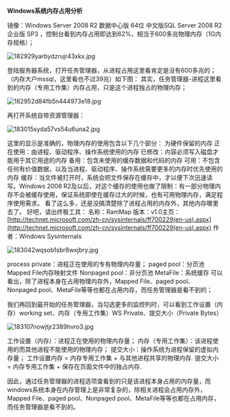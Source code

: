 **Windows系统内存占用分析**

镜像：Windows Server 2008 R2 数据中心版 64位 中文版SQL Server 2008 R2 企业版 SP3 ，控制台看到内存占用即达到62%，相当于600多兆物理内存（1G内存规格）；

![182929yarbydzrujr43xkx.jpg](https://img1.jcloudcs.com/cms/0d6f8627-3670-4aa1-a0d3-f40b0eff301620171201143514.jpg)

登陆服务器系统，打开任务管理器，从进程占用这里看肯定是没有600多兆的；（内存大户mssql，这里看也不过39兆）如下图：
其实，任务管理器-进程这里看到的内存（专用工作集）内存占用，只是这个进程独占的物理内存；

![182952d84fb5n444973e18.jpg](https://img1.jcloudcs.com/cms/1d892e0d-f119-4f09-b8b9-9a41b401b7aa20171201143550.jpg)

再打开系统自带资源管理器：

![183015syda57vs54u6una2.jpg](https://img1.jcloudcs.com/cms/2076e56e-5cf7-4d4a-97f4-5b36959fdb1b20171201143618.jpg)

这里的显示是准确的，物理内存的使用包含以下几个部分：
为硬件保留的内存
正在使用：由进程、驱动程序、操作系统使用的内存
已修改：内容必须写入磁盘才能用于其它用途的内存
备用：包含未使用的缓存数据和代码的内存
可用：不包含任何有价值数据，以及当进程、驱动程序、操作系统需要更多的内存时优先使用的内存
缓存：当文件被打开时，系统会把文件保存在缓存中，才以便下次迅速读写。Windows 2008 R2及以后，对这个缓存的使用也做了限制：有一部分物理内存不会被缓存使用，保证系统即使在缓存过大的时候，也有可用物理内存，满足程序使用需求。
看了这么多，还是没搞清楚除了进程占用的内存外，其他内存哪里去了。
好吧，请出终极工具：
名称：RamMap
版本：v1.0主页：[http://technet.microsoft.com/zh-cn/sysinternals/ff700229(en-us).aspx](http://technet.microsoft.com/zh-cn/sysinternals/ff700229(en-us).aspx)
作者：Windows Sysinternals

![183042wqsob1sbr8wxjbry.jpg](https://img1.jcloudcs.com/cms/9d3169b7-cd3d-452b-b403-c9942ae7382d20171201143642.jpg)

process private：进程正在使用的专有物理内存量；
paged pool：分页池
Mapped File内存映射文件
Nonpaged pool：非分页池
MetaFile：系统缓存
可以看出，除了进程本身在占用物理内存外，Mapped File、paged pool、Nonpaged pool、MetaFile等等也都在占用内存，而任务管理器是看不到的；

我们再回到最开始的任务管理器，当勾选更多的监控列时，可以看到工作设置（内存）working set、内存（专用工作集）WS Private、提交大小（Private Bytes）

![183107nowjtjr2389hvro3.jpg](https://img1.jcloudcs.com/cms/bae4bace-e0dc-4dc4-a0f1-0ac157ebbf8a20171201145431.jpg)

工作设置（内存）：进程正在使用的物理内存量；
内存（专用工作集）：该进程使用的而其他进程不能使用的物理内存；
提交大小：操作系统为进程保留的虚拟内存量；
工作设置内存 = 内存专用工作集 + 与其他进程共享的物理内存.
提交大小 = 内存专用工作集 + 保存在页面文件中的独占内存.

因此，通过任务管理器的进程选项查看到的只是该进程本身占用的内存量，而windows系统本身在内存管理上是非常复杂的，除相关进程会占用内存外，Mapped File、paged pool、Nonpaged pool、MetaFile等等也都在占用内存，而任务管理器是看不到的。